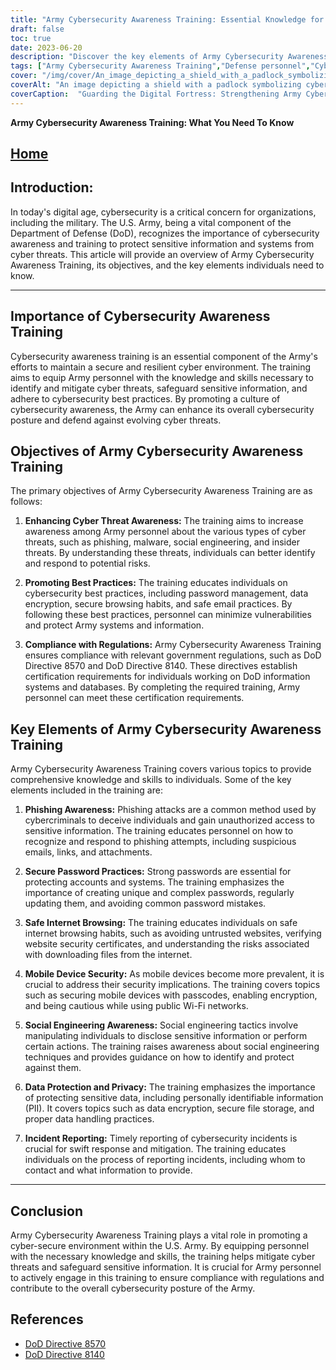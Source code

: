 ```yaml
---
title: "Army Cybersecurity Awareness Training: Essential Knowledge for Defense Personnel"
draft: false
toc: true
date: 2023-06-20
description: "Discover the key elements of Army Cybersecurity Awareness Training, compliance with regulations, and best practices for defense personnel to combat cyber threats effectively."
tags: ["Army Cybersecurity Awareness Training","Defense personnel","Cyber threats","Cybersecurity best practices","Compliance","Phishing awareness","Secure password practices","Safe internet browsing","Mobile device security","Social engineering awareness","Data protection","Incident reporting","Cybersecurity regulations","DoD Directive 8570","DoD Directive 8140","Phishing attacks","Secure browsing habits","Mobile device encryption","Social engineering techniques","Data privacy","Incident response","Cyber-secure environment","Sensitive information protection","Cybersecurity skills","Army systems","Cyber threat mitigation","Cybersecurity education","Information security awareness","Defense cybersecurity posture"]
cover: "/img/cover/An_image_depicting_a_shield_with_a_padlock_symbolizing_cybe.png"
coverAlt: "An image depicting a shield with a padlock symbolizing cybersecurity defense and protection against cyber threats."
coverCaption:  "Guarding the Digital Fortress: Strengthening Army Cybersecurity Defenses"
---
```


**Army Cybersecurity Awareness Training: What You Need To Know**

## [Home](/cyber-security-career-playbook-start/)

## Introduction:

In today's digital age, cybersecurity is a critical concern for organizations, including the military. The U.S. Army, being a vital component of the Department of Defense (DoD), recognizes the importance of cybersecurity awareness and training to protect sensitive information and systems from cyber threats. This article will provide an overview of Army Cybersecurity Awareness Training, its objectives, and the key elements individuals need to know.

______

## Importance of Cybersecurity Awareness Training

Cybersecurity awareness training is an essential component of the Army's efforts to maintain a secure and resilient cyber environment. The training aims to equip Army personnel with the knowledge and skills necessary to identify and mitigate cyber threats, safeguard sensitive information, and adhere to cybersecurity best practices. By promoting a culture of cybersecurity awareness, the Army can enhance its overall cybersecurity posture and defend against evolving cyber threats.
## Objectives of Army Cybersecurity Awareness Training

The primary objectives of Army Cybersecurity Awareness Training are as follows:

1. **Enhancing Cyber Threat Awareness:** The training aims to increase awareness among Army personnel about the various types of cyber threats, such as phishing, malware, social engineering, and insider threats. By understanding these threats, individuals can better identify and respond to potential risks.

2. **Promoting Best Practices:** The training educates individuals on cybersecurity best practices, including password management, data encryption, secure browsing habits, and safe email practices. By following these best practices, personnel can minimize vulnerabilities and protect Army systems and information.

3. **Compliance with Regulations:** Army Cybersecurity Awareness Training ensures compliance with relevant government regulations, such as DoD Directive 8570 and DoD Directive 8140. These directives establish certification requirements for individuals working on DoD information systems and databases. By completing the required training, Army personnel can meet these certification requirements.

## Key Elements of Army Cybersecurity Awareness Training

Army Cybersecurity Awareness Training covers various topics to provide comprehensive knowledge and skills to individuals. Some of the key elements included in the training are:

1. **Phishing Awareness:** Phishing attacks are a common method used by cybercriminals to deceive individuals and gain unauthorized access to sensitive information. The training educates personnel on how to recognize and respond to phishing attempts, including suspicious emails, links, and attachments.

2. **Secure Password Practices:** Strong passwords are essential for protecting accounts and systems. The training emphasizes the importance of creating unique and complex passwords, regularly updating them, and avoiding common password mistakes.

3. **Safe Internet Browsing:** The training educates individuals on safe internet browsing habits, such as avoiding untrusted websites, verifying website security certificates, and understanding the risks associated with downloading files from the internet.

4. **Mobile Device Security:** As mobile devices become more prevalent, it is crucial to address their security implications. The training covers topics such as securing mobile devices with passcodes, enabling encryption, and being cautious while using public Wi-Fi networks.

5. **Social Engineering Awareness:** Social engineering tactics involve manipulating individuals to disclose sensitive information or perform certain actions. The training raises awareness about social engineering techniques and provides guidance on how to identify and protect against them.

6. **Data Protection and Privacy:** The training emphasizes the importance of protecting sensitive data, including personally identifiable information (PII). It covers topics such as data encryption, secure file storage, and proper data handling practices.

7. **Incident Reporting:** Timely reporting of cybersecurity incidents is crucial for swift response and mitigation. The training educates individuals on the process of reporting incidents, including whom to contact and what information to provide.

______

## Conclusion

Army Cybersecurity Awareness Training plays a vital role in promoting a cyber-secure environment within the U.S. Army. By equipping personnel with the necessary knowledge and skills, the training helps mitigate cyber threats and safeguard sensitive information. It is crucial for Army personnel to actively engage in this training to ensure compliance with regulations and contribute to the overall cybersecurity posture of the Army.

## References

- [DoD Directive 8570](https://irp.fas.org/doddir/dod/m8570_01.pdf)
- [DoD Directive 8140](https://dodcio.defense.gov/Cyber-Workforce/DoDCW/)